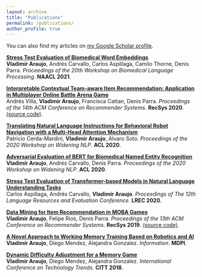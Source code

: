 ```yaml
---
layout: archive
title: "Publications"
permalink: /publications/
author_profile: true
---
```


You can also find my articles on [my Google Scholar profile](https://scholar.google.com/citations?user=p4TbBLEAAAAJ&hl=en).

<b>[Stress Test Evaluation of Biomedical Word Embeddings](https://aclanthology.org/2021.bionlp-1.13/)</b> <br> 
<b>Vladimir Araujo</b>, Andrés Carvallo, Carlos Aspillaga, Camilo Thorne, Denis Parra.
<i>Proceedings of the 20th Workshop on Biomedical Language Processing</i>. <b>NAACL 2021</b>.

<b>[Interpretable Contextual Team-aware Item Recommendation: Application in Multiplayer Online Battle Arena Game](https://doi.org/10.1145/3383313.3412211)</b> <br> 
Andrés Villa, <b>Vladimir Araujo</b>, Francisca Cattan, Denis Parra.
<i>Proceedings of the 14th ACM Conference on Recommender Systems</i>. <b>RecSys 2020</b>. <a href="https://github.com/ojedaf/IC-TIR-Lol">(source code)</a>.

<b>[Translating Natural Language Instructions for Behavioral Robot Navigation with a Multi-Head Attention Mechanism](http://www.winlp.org/wp-content/uploads/2020/final_papers/41_Paper.pdf)</b> <br> 
Patricio Cerda-Mardini, <b>Vladimir Araujo</b>, Alvaro Soto.
<i>Proceedings of the 2020 Workshop on Widening NLP</i>. <b>ACL 2020</b>.

<b>[Adversarial Evaluation of BERT for Biomedical Named Entity Recognition](http://www.winlp.org/wp-content/uploads/2020/final_papers/34_Paper.pdf)</b> <br> 
<b>Vladimir Araujo</b>, Andrés Carvallo, Denis Parra.
<i>Proceedings of the 2020 Workshop on Widening NLP</i>. <b>ACL 2020</b>.

<b>[Stress Test Evaluation of Transformer-based Models in Natural Language Understanding Tasks](https://www.aclweb.org/anthology/2020.lrec-1.232)</b> <br> 
Carlos Aspillaga, Andrés Carvallo, <b>Vladimir Araujo</b>.
<i>Proceedings of The 12th Language Resources and Evaluation Conference</i>. <b>LREC 2020</b>.

<b>[Data Mining for Item Recommendation in MOBA Games](https://doi.org/10.1145/3298689.3346986)</b> <br> 
<b>Vladimir Araujo</b>, Felipe Rios, Denis Parra.
<i>Proceedings of the 13th ACM Conference on Recommender Systems</i>. <b>RecSys 2019</b>. <a href="https://github.com/vgaraujov/RecSysLoL">(source code)</a>.

<b>[A Novel Approach to Working Memory Training Based on Robotics and AI](https://doi.org/10.3390/info10110350)</b> <br> 
<b>Vladimir Araujo</b>, Diego Mendez, Alejandra Gonzalez.
<i>Information</i>. <b>MDPI</b>.

<b>[Dynamic Difficulty Adjustment for a Memory Game](https://doi.org/10.1007/978-3-030-05532-5_46)</b> <br> 
<b>Vladimir Araujo</b>, Diego Mendez, Alejandra Gonzalez.
<i>International Conference on Technology Trends</i>. <b>CITT 2018</b>.